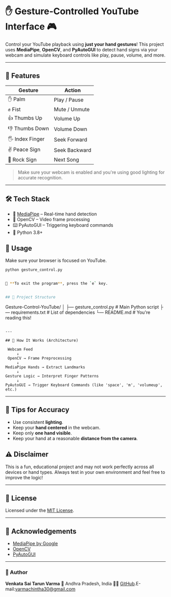 # ✋ Gesture-Controlled YouTube Interface 🎮

Control your YouTube playback using **just your hand gestures**!
This project uses **MediaPipe**, **OpenCV**, and **PyAutoGUI** to detect hand signs via your webcam and simulate keyboard controls like play, pause, volume, and more.

---

## 🧠 Features

| Gesture         | Action        |
| --------------- | ------------- |
| ✋ Palm          | Play / Pause  |
| ✊ Fist          | Mute / Unmute |
| 👍 Thumbs Up    | Volume Up     |
| 👎 Thumbs Down  | Volume Down   |
| 🖐 Index Finger | Seek Forward  |
| ✌ Peace Sign    | Seek Backward |
| 🤟 Rock Sign    | Next Song     |

> Make sure your webcam is enabled and you're using good lighting for accurate recognition.

---

## 🛠 Tech Stack

* 🧠 [MediaPipe](https://google.github.io/mediapipe/) – Real-time hand detection
* 🎥 OpenCV – Video frame processing
* ⌨️ PyAutoGUI – Triggering keyboard commands
* 🐍 Python 3.8+



## 🚀 Usage

Make sure your browser is focused on YouTube.

```bash
python gesture_control.py


📌 **To exit the program**, press the `e` key.


## 📂 Project Structure

```
Gesture-Control-YouTube/
│
├— gesture_control.py      # Main Python script
├— requirements.txt        # List of dependencies
└— README.md               # You're reading this!
```

---

## 📸 How It Works (Architecture)

 Webcam Feed
     ↓
 OpenCV → Frame Preprocessing
     ↓
MediaPipe Hands → Extract Landmarks
     ↓
Gesture Logic → Interpret Finger Patterns
     ↓
PyAutoGUI → Trigger Keyboard Commands (like 'space', 'm', 'volumeup', etc.)
```

---

## 🥮 Tips for Accuracy

* Use consistent **lighting**.
* Keep your **hand centered** in the webcam.
* Keep only **one hand visible**.
* Keep your hand at a reasonable **distance from the camera**.


## ⚠️ Disclaimer

This is a fun, educational project and may not work perfectly across all devices or hand types.
Always test in your own environment and feel free to improve the logic!

---

## 📄 License

Licensed under the [MIT License](LICENSE).

---

## 🤝 Acknowledgements

* [MediaPipe by Google](https://google.github.io/mediapipe/)
* [OpenCV](https://opencv.org/)
* [PyAutoGUI](https://pyautogui.readthedocs.io/en/latest/)

---

### 🔗 Author

**Venkata Sai Tarun Varma**
📍 Andhra Pradesh, India
👨‍💻 [GitHub](https://github.com/Tarunvarma07).E-mail:varmachintha30@gmail.com
